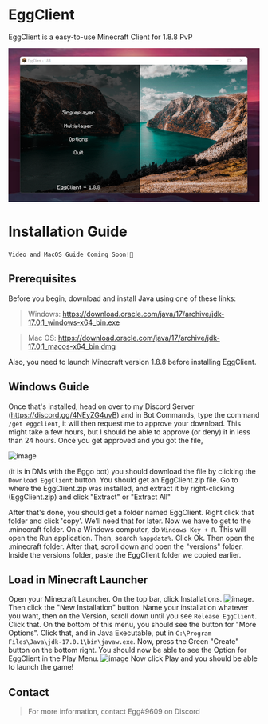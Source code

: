# EggClient

EggClient is a easy-to-use Minecraft Client for 1.8.8 PvP

![The Main Menu](https://raw.githubusercontent.com/uhEgg/EggClient/main/eggclient%201.png)

# Installation Guide
`Video and MacOS Guide Coming Soon!🎥`

## Prerequisites
Before you begin, download and install Java using one of these links:
> Windows: https://download.oracle.com/java/17/archive/jdk-17.0.1_windows-x64_bin.exe

> Mac OS: https://download.oracle.com/java/17/archive/jdk-17.0.1_macos-x64_bin.dmg

Also, you need to launch Minecraft version 1.8.8 before installing EggClient.

## Windows Guide

Once that's installed, head on over to my Discord Server (https://discord.gg/4NEyZG4uvB) and in Bot Commands, type the command `/get eggclient`, it will then request me to approve your download. This might take a few hours, but I should be able to approve (or deny) it in less than 24 hours. Once you get approved and you got the file, 

![image](https://user-images.githubusercontent.com/92561247/153770409-9f7bcc78-e408-45ae-ba73-106d97de0b6e.png) 

(it is in DMs with the Eggo bot) you should download the file by clicking the `Download EggClient` button. You should get an EggClient.zip file. Go to where the EggClient.zip was installed, and extract it by right-clicking (EggClient.zip) and click "Extract" or "Extract All"

After that's done, you should get a folder named EggClient. Right click that folder and click 'copy'. We'll need that for later. Now we have to get to the .minecraft folder. On a Windows computer, do `Windows Key + R`. This will open 
the Run application. Then, search `%appdata%`. Click Ok. Then open the .minecraft folder. After that, scroll down and open the "versions" folder. Inside the versions folder, paste the EggClient folder we copied earlier.
## Load in Minecraft Launcher
Open your Minecraft Launcher. On the top bar, click Installations. ![image](https://user-images.githubusercontent.com/92561247/153734002-7d544533-96f8-4a93-b8b7-2adc482ac3c5.png). Then click the "New Installation" button. Name your installation whatever you want, then on the Version, scroll down until you see `Release EggClient`. Click that. On the bottom of this menu, you should see the button for "More Options". Click that, and in Java Executable, put in `C:\Program Files\Java\jdk-17.0.1\bin\javaw.exe`. Now, press the Green "Create" button on the bottom right. You should now be able to see the Option for EggClient in the Play Menu. ![image](https://user-images.githubusercontent.com/92561247/153734116-a5dc5943-2a72-45fd-ab20-7e81d7cc0961.png) Now click Play and you should be able to launch the game!

## Contact
> For more information, contact Egg#9609 on Discord
